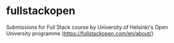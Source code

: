 # fullstackopen

Submissions for Full Stack course by University of Helsinki's Open University programme (https://fullstackopen.com/en/about/)

